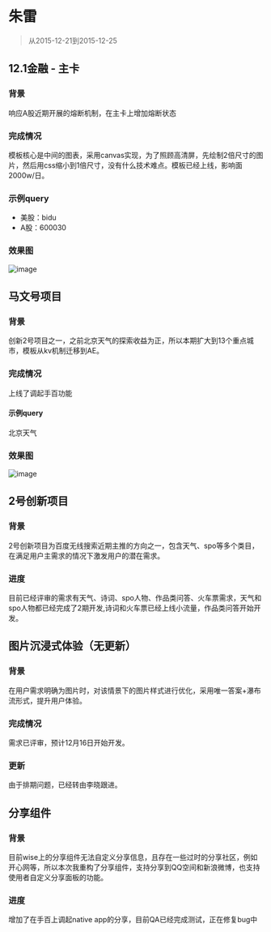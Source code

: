 # 朱雷

> 从2015-12-21到2015-12-25

## 12.1金融 - 主卡

### 背景

响应A股近期开展的熔断机制，在主卡上增加熔断状态

### 完成情况

模板核心是中间的图表，采用canvas实现，为了照顾高清屏，先绘制2倍尺寸的图片，然后用css缩小到1倍尺寸，没有什么技术难点。模板已经上线，影响面2000w/日。

### 示例query

* 美股：bidu
* A股：600030

### 效果图

![image](http://gitlab.baidu.com/psfe/psdoc/uploads/bddbc8f044bc298d92d300449e298fd7/image.png)

## 马文号项目 

### 背景

创新2号项目之一，之前北京天气的探索收益为正，所以本期扩大到13个重点城市，模板从kv机制迁移到AE。

### 完成情况

上线了调起手百功能

#### 示例query

北京天气

### 效果图

![image](http://gitlab.baidu.com/psfe/psdoc/uploads/60e3de87b780379c6eb54668c163cd12/image.png)

## 2号创新项目

### 背景

2号创新项目为百度无线搜索近期主推的方向之一，包含天气、spo等多个类目，在满足用户主需求的情况下激发用户的潜在需求。

### 进度

目前已经评审的需求有天气、诗词、spo人物、作品类问答、火车票需求，天气和spo人物都已经完成了2期开发,诗词和火车票已经上线小流量，作品类问答开始开发。

## 图片沉浸式体验（无更新）

### 背景

在用户需求明确为图片时，对该情景下的图片样式进行优化，采用唯一答案+瀑布流形式，提升用户体验。

### 完成情况

需求已评审，预计12月16日开始开发。

### 更新

由于排期问题，已经转由李晓跟进。

## 分享组件

### 背景

目前wise上的分享组件无法自定义分享信息，且存在一些过时的分享社区，例如开心网等，所以本次我重构了分享组件，支持分享到QQ空间和新浪微博，也支持使用者自定义分享面板的功能。

### 进度

增加了在手百上调起native app的分享，目前QA已经完成测试，正在修复bug中
